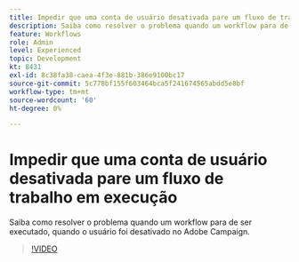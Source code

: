 ```yaml
---
title: Impedir que uma conta de usuário desativada pare um fluxo de trabalho em execução
description: Saiba como resolver o problema quando um workflow para de ser executado, quando o usuário foi desativado no Adobe Campaign.
feature: Workflows
role: Admin
level: Experienced
topic: Development
kt: 8431
exl-id: 8c38fa38-caea-4f3e-881b-386e9100bc17
source-git-commit: 5c778bf155f603464bca5f241674565abdd5e8bf
workflow-type: tm+mt
source-wordcount: '60'
ht-degree: 0%

---
```


# Impedir que uma conta de usuário desativada pare um fluxo de trabalho em execução

Saiba como resolver o problema quando um workflow para de ser executado, quando o usuário foi desativado no Adobe Campaign.


>[!VIDEO](https://video.tv.adobe.com/v/335988?quality=12)
